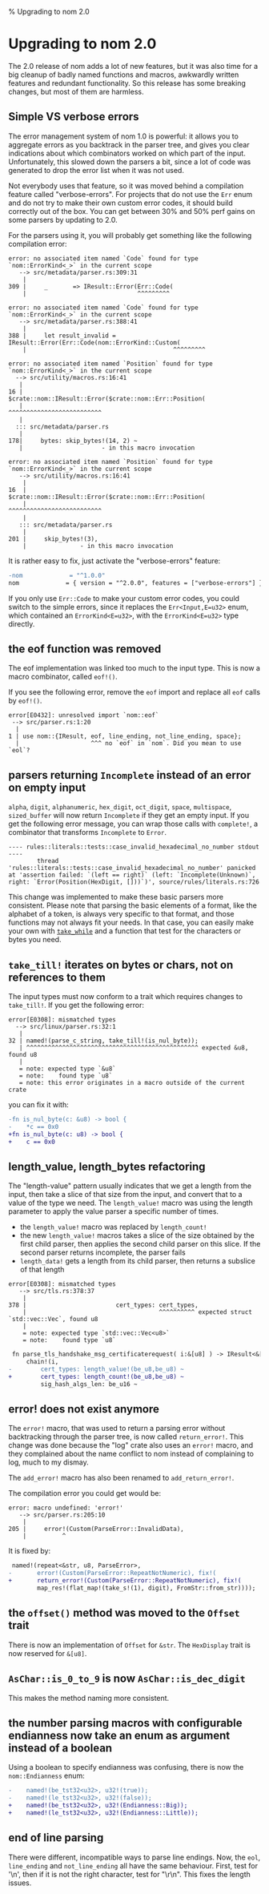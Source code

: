 % Upgrading to nom 2.0

# Upgrading to nom 2.0

The 2.0 release of nom adds a lot of new features, but it was also time for a big cleanup of badly named functions and macros, awkwardly written features and redundant functionality. So this release has some breaking changes, but most of them are harmless.

## Simple VS verbose errors

The error management system of nom 1.0 is powerful: it allows you to aggregate errors as you backtrack in the parser tree, and gives you clear indications about which combinators worked on which part of the input. Unfortunately, this slowed down the parsers a bit, since a lot of code was generated to drop the error list when it was not used.

Not everybody uses that feature, so it was moved behind a compilation feature called "verbose-errors". For projects that do not use the `Err` enum and do not try to make their own custom error codes, it should build correctly out of the box. You can get between 30% and 50% perf gains on some parsers by updating to 2.0.

For the parsers using it, you will probably get something like the following compilation error:

```ignore
error: no associated item named `Code` found for type `nom::ErrorKind<_>` in the current scope
   --> src/metadata/parser.rs:309:31
    |
309 |     _       => IResult::Error(Err::Code(
    |                               ^^^^^^^^^

error: no associated item named `Code` found for type `nom::ErrorKind<_>` in the current scope
   --> src/metadata/parser.rs:388:41
    |
388 |     let result_invalid = IResult::Error(Err::Code(nom::ErrorKind::Custom(
    |                                         ^^^^^^^^^

error: no associated item named `Position` found for type `nom::ErrorKind<_>` in the current scope
  --> src/utility/macros.rs:16:41
   |
16 |             $crate::nom::IResult::Error($crate::nom::Err::Position(
   |                                         ^^^^^^^^^^^^^^^^^^^^^^^^^^
   |
  ::: src/metadata/parser.rs
   |
178|     bytes: skip_bytes!(14, 2) ~
   |                      - in this macro invocation

error: no associated item named `Position` found for type `nom::ErrorKind<_>` in the current scope
   --> src/utility/macros.rs:16:41
    |
16  |             $crate::nom::IResult::Error($crate::nom::Err::Position(
    |                                         ^^^^^^^^^^^^^^^^^^^^^^^^^^
    |
   ::: src/metadata/parser.rs
    |
201 |     skip_bytes!(3),
    |               - in this macro invocation
```

It is rather easy to fix, just activate the "verbose-errors" feature:

```diff
-nom             = "^1.0.0"
nom             = { version = "^2.0.0", features = ["verbose-errors"] }
```

If you only use `Err::Code` to make your custom error codes, you could switch to the simple errors, since it replaces the `Err<Input,E=u32>` enum, which contained an `ErrorKind<E=u32>`, with the `ErrorKind<E=u32>` type directly.

## the eof function was removed

The eof implementation was linked too much to the input type. This is now a macro combinator, called `eof!()`.

If you see the following error, remove the `eof` import and replace all `eof` calls by `eof!()`.
```ìgnore
error[E0432]: unresolved import `nom::eof`
 --> src/parser.rs:1:20
  |
1 | use nom::{IResult, eof, line_ending, not_line_ending, space};
  |                    ^^^ no `eof` in `nom`. Did you mean to use `eol`?
```

## parsers returning `Incomplete` instead of an error on empty input

`alpha`, `digit`, `alphanumeric`, `hex_digit`, `oct_digit`, `space`, `multispace`, `sized_buffer` will now return `Incomplete` if they get an empty input. If you get the following error message, you can wrap those calls with `complete!`, a combinator that transforms `Incomplete` to `Error`.

```
---- rules::literals::tests::case_invalid_hexadecimal_no_number stdout ----
        thread 'rules::literals::tests::case_invalid_hexadecimal_no_number' panicked at 'assertion failed: `(left == right)` (left: `Incomplete(Unknown)`, right: `Error(Position(HexDigit, []))`)', source/rules/literals.rs:726
```

This change was implemented to make these basic parsers more consistent. Please note that parsing the basic elements of a format, like the alphabet of a token, is always very specific to that format, and those functions may not always fit your needs. In that case, you can easily make your own with [`take_while`](take_while.m.html) and a function that test for the characters or bytes you need.

## `take_till!` iterates on bytes or chars, not on references to them

The input types must now conform to a trait which requires changes to `take_till!`. If you get the following error:

```ignore
error[E0308]: mismatched types
  --> src/linux/parser.rs:32:1
   |
32 | named!(parse_c_string, take_till!(is_nul_byte));
   | ^^^^^^^^^^^^^^^^^^^^^^^^^^^^^^^^^^^^^^^^^^^^^^^^ expected &u8, found u8
   |
   = note: expected type `&u8`
   = note:    found type `u8`
   = note: this error originates in a macro outside of the current crate
```

you can fix it with:

```diff
-fn is_nul_byte(c: &u8) -> bool {
-    *c == 0x0
+fn is_nul_byte(c: u8) -> bool {
+    c == 0x0
```

## length_value, length_bytes refactoring

The "length-value" pattern usually indicates that we get a length from the input, then take a slice of that size from the input, and convert that to a value of the type we need. The `length_value!` macro was using the length parameter to apply the value parser a specific number of times.

- the `length_value!` macro was replaced by `length_count!`
- the new `length_value!` macros takes a slice of the size obtained by the first child parser, then applies the second child parser on this slice. If the second parser returns incomplete, the parser fails
- `length_data!` gets a length from its child parser, then returns a subslice of that length

```ignore
error[E0308]: mismatched types
   --> src/tls.rs:378:37
    |
378 |                         cert_types: cert_types,
    |                                     ^^^^^^^^^^ expected struct `std::vec::Vec`, found u8
    |
    = note: expected type `std::vec::Vec<u8>`
    = note:    found type `u8`
```

```diff
 fn parse_tls_handshake_msg_certificaterequest( i:&[u8] ) -> IResult<&[u8], TlsMessageHandshake> {
     chain!(i,
-        cert_types: length_value!(be_u8,be_u8) ~
+        cert_types: length_count!(be_u8,be_u8) ~
         sig_hash_algs_len: be_u16 ~
```

## error! does not exist anymore

The `error!` macro, that was used to return a parsing error without backtracking through the parser tree, is now called `return_error!`. This change was done because the "log" crate also uses an `error!` macro, and they complained about the name conflict to nom instead of complaining to log, much to my dismay.

The `add_error!` macro has also been renamed to `add_return_error!`.

The compilation error you could get would be:

```
error: macro undefined: 'error!'
   --> src/parser.rs:205:10
    |
205 |     error!(Custom(ParseError::InvalidData),
    |          ^
```

It is fixed by:

```diff
 named!(repeat<&str, u8, ParseError>,
-       error!(Custom(ParseError::RepeatNotNumeric), fix!(
+       return_error!(Custom(ParseError::RepeatNotNumeric), fix!(
        map_res!(flat_map!(take_s!(1), digit), FromStr::from_str))));
```

## the `offset()` method was moved to the `Offset` trait

There is now an implementation of `Offset` for `&str`. The `HexDisplay` trait is now reserved for `&[u8]`.

## `AsChar::is_0_to_9` is now `AsChar::is_dec_digit`

This makes the method naming more consistent.

## the number parsing macros with configurable endianness now take an enum as argument instead of a boolean

Using a boolean to specify endianness was confusing, there is now the `nom::Endianness` enum:

```diff
-    named!(be_tst32<u32>, u32!(true));
-    named!(le_tst32<u32>, u32!(false));
+    named!(be_tst32<u32>, u32!(Endianness::Big));
+    named!(le_tst32<u32>, u32!(Endianness::Little));
```

## end of line parsing

There were different, incompatible ways to parse line endings. Now, the `eol`, `line_ending` and `not_line_ending` all have the same behaviour. First, test for '\n', then if it is not the right character, test for "\r\n". This fixes the length issues.
